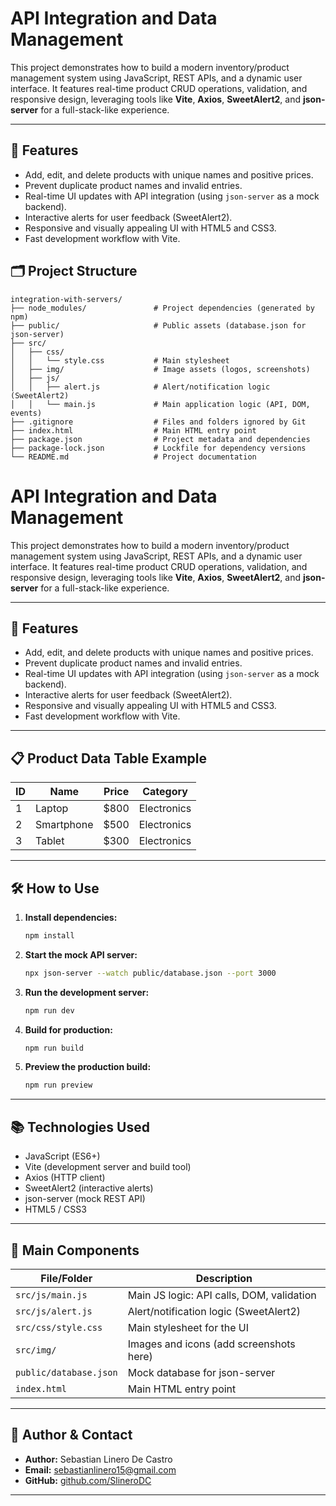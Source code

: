 # API Integration and Data Management

This project demonstrates how to build a modern inventory/product management system using JavaScript, REST APIs, and a dynamic user interface. It features real-time product CRUD operations, validation, and responsive design, leveraging tools like **Vite**, **Axios**, **SweetAlert2**, and **json-server** for a full-stack-like experience.

---

## 🚀 Features

- Add, edit, and delete products with unique names and positive prices.
- Prevent duplicate product names and invalid entries.
- Real-time UI updates with API integration (using `json-server` as a mock backend).
- Interactive alerts for user feedback (SweetAlert2).
- Responsive and visually appealing UI with HTML5 and CSS3.
- Fast development workflow with Vite.


## 🗂️ Project Structure
```
integration-with-servers/
├── node_modules/               # Project dependencies (generated by npm)
├── public/                     # Public assets (database.json for json-server)
├── src/
│   ├── css/
│   │   └── style.css           # Main stylesheet
│   ├── img/                    # Image assets (logos, screenshots)
│   ├── js/
│   │   ├── alert.js            # Alert/notification logic (SweetAlert2)
│   │   └── main.js             # Main application logic (API, DOM, events)
├── .gitignore                  # Files and folders ignored by Git
├── index.html                  # Main HTML entry point
├── package.json                # Project metadata and dependencies
├── package-lock.json           # Lockfile for dependency versions
└── README.md                   # Project documentation
```
# API Integration and Data Management

This project demonstrates how to build a modern inventory/product management system using JavaScript, REST APIs, and a dynamic user interface. It features real-time product CRUD operations, validation, and responsive design, leveraging tools like **Vite**, **Axios**, **SweetAlert2**, and **json-server** for a full-stack-like experience.

---

## 🚀 Features

- Add, edit, and delete products with unique names and positive prices.
- Prevent duplicate product names and invalid entries.
- Real-time UI updates with API integration (using `json-server` as a mock backend).
- Interactive alerts for user feedback (SweetAlert2).
- Responsive and visually appealing UI with HTML5 and CSS3.
- Fast development workflow with Vite.

---

## 📋 Product Data Table Example

| ID  | Name        | Price   | Category   |
|-----|-------------|---------|------------|
| 1   | Laptop      | $800    | Electronics|
| 2   | Smartphone  | $500    | Electronics|
| 3   | Tablet      | $300    | Electronics|

---

## 🛠️ How to Use

1. **Install dependencies:**  
   ```bash
   npm install
   ```

2. **Start the mock API server:**  
   ```bash
   npx json-server --watch public/database.json --port 3000
   ```

3. **Run the development server:**  
   ```bash
   npm run dev
   ```

4. **Build for production:**  
   ```bash
   npm run build
   ```

5. **Preview the production build:**  
   ```bash
   npm run preview
   ```

---

## 📚 Technologies Used

- JavaScript (ES6+)
- Vite (development server and build tool)
- Axios (HTTP client)
- SweetAlert2 (interactive alerts)
- json-server (mock REST API)
- HTML5 / CSS3

---

## 🧩 Main Components

| File/Folder            | Description                                 |
|------------------------|---------------------------------------------|
| `src/js/main.js`       | Main JS logic: API calls, DOM, validation   |
| `src/js/alert.js`      | Alert/notification logic (SweetAlert2)      |
| `src/css/style.css`    | Main stylesheet for the UI                  |
| `src/img/`             | Images and icons (add screenshots here)     |
| `public/database.json` | Mock database for json-server               |
| `index.html`           | Main HTML entry point                       |

---

## 👤 Author & Contact

- **Author:** Sebastian Linero De Castro
- **Email:** sebastianlinero15@gmail.com  
- **GitHub:** [github.com/SlineroDC](https://github.com/SlineroDC)  

---

